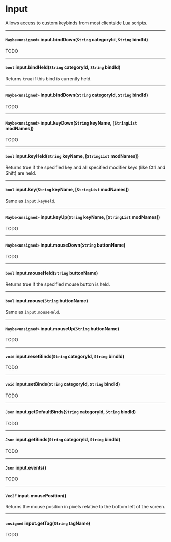 # Input

Allows access to custom keybinds from most clientside Lua scripts.

---

#### `Maybe<unsigned>` input.bindDown(`String` categoryId, `String` bindId)

TODO

---

#### `bool` input.bindHeld(`String` categoryId, `String` bindId)

Returns `true` if this bind is currently held.

---

#### `Maybe<unsigned>` input.bindDown(`String` categoryId, `String` bindId)

TODO

---

#### `Maybe<unsigned>` input.keyDown(`String` keyName, [`StringList` modNames])

TODO

---

#### `bool` input.keyHeld(`String` keyName,  [`StringList` modNames])

Returns true if the specified key and all specified modifier keys (like Ctrl and Shift) are held.

---

#### `bool` input.key(`String` keyName,  [`StringList` modNames])

Same as `input.keyHeld`.

---

#### `Maybe<unsigned>` input.keyUp(`String` keyName, [`StringList` modNames])

TODO

---

#### `Maybe<unsigned>` input.mouseDown(`String` buttonName)

TODO

---

#### `bool` input.mouseHeld(`String` buttonName)

Returns true if the specified mouse button is held.

---

#### `bool` input.mouse(`String` buttonName)

Same as `input.mouseHeld`.

---

#### `Maybe<unsigned>` input.mouseUp(`String` buttonName)

TODO

---

#### `void` input.resetBinds(`String` categoryId, `String` bindId)

TODO

---

#### `void` input.setBinds(`String` categoryId, `String` bindId)

TODO

---

#### `Json` input.getDefaultBinds(`String` categoryId, `String` bindId)

TODO

---

#### `Json` input.getBinds(`String` categoryId, `String` bindId)

TODO

---

#### `Json` input.events()

TODO

---

#### `Vec2F` input.mousePosition()

Returns the mouse position in pixels relative to the bottom left of the screen.

---

#### `unsigned` input.getTag(`String` tagName)

TODO









